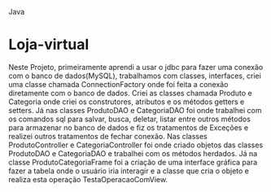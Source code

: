 Java 
# Loja-virtual
Neste Projeto, primeiramente aprendi a usar o jdbc para fazer uma conexão com o banco de dados(MySQL), trabalhamos com classes, interfaces, criei uma classe chamada
ConnectionFactory onde foi feita a conexão diretamente com o banco de dados. Criei as classes chamada Produto e Categoria onde criei os construtores, atributos e os 
métodos getters e setters. Já nas classes ProdutoDAO e CategoriaDAO foi onde trabalhei com os comandos sql para salvar, busca, deletar, listar entre outros métodos 
para armazenar no banco de dados e fiz os tratamentos de Exceções e realizei outros tratamentos de fechar conexão.
Nas classes ProdutoController e CategoriaController foi onde criado objetos das classes ProdutoDAO e CategoriaDAO e trabalhei com os métodos herdados. 
Já na classe ProdutoCategoriaFrame foi a criação de uma interface gráfica para fazer a tabela onde o usuário iria interagir e a classe que cria o objeto e realiza 
esta operação TestaOperacaoComView. 
